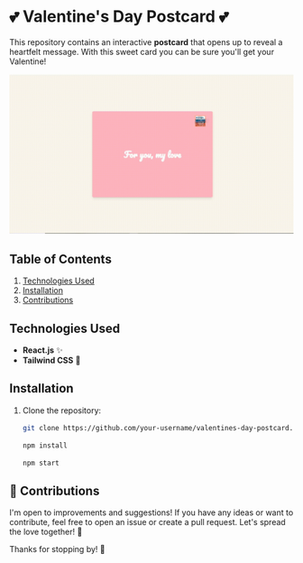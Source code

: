 # 💕 Valentine's Day Postcard 💕

This repository contains an interactive **postcard** that opens up to reveal a heartfelt message. With this sweet card you can be sure you'll get your Valentine!

![Valentine's Day Postcard](./example.gif)

## Table of Contents
1. [Technologies Used](#-technologies-used)
2. [Installation](#-installation)
3. [Contributions](#-contributions)

## Technologies Used

- **React.js** ✨
- **Tailwind CSS** 🎨

## Installation

1. Clone the repository:

   ```bash
   git clone https://github.com/your-username/valentines-day-postcard.git
   ```
   
   ```bash
   npm install
   ```
   
   ```bash
   npm start
   ```
   
## 🤝 Contributions
I'm open to improvements and suggestions! If you have any ideas or want to contribute, feel free to open an issue or create a pull request. Let's spread the love together! 💖


Thanks for stopping by! 🤍
